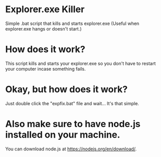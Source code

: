 # Explorer.exe Killer
Simple .bat script that kills and starts explorer.exe (Useful when explorer.exe hangs or doesn't start.)


# How does it work?

This script kills and starts your explorer.exe so you don't have to restart your computer incase something fails.

# Okay, but how does it work?

Just double click the "expfix.bat" file and wait... It's that simple.

# Also make sure to have node.js installed on your machine.
You can download node.js at https://nodejs.org/en/download/.
